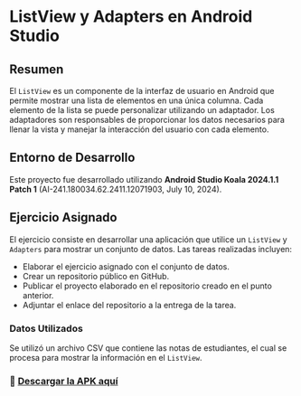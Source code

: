 # ListView y Adapters en Android Studio

## Resumen
El `ListView` es un componente de la interfaz de usuario en Android que permite mostrar una lista de elementos en una única columna. Cada elemento de la lista se puede personalizar utilizando un adaptador. Los adaptadores son responsables de proporcionar los datos necesarios para llenar la vista y manejar la interacción del usuario con cada elemento.

## Entorno de Desarrollo
Este proyecto fue desarrollado utilizando **Android Studio Koala 2024.1.1 Patch 1** (AI-241.180034.62.2411.12071903, July 10, 2024).

## Ejercicio Asignado
El ejercicio consiste en desarrollar una aplicación que utilice un `ListView` y `Adapters` para mostrar un conjunto de datos. Las tareas realizadas incluyen:

- Elaborar el ejercicio asignado con el conjunto de datos.
- Crear un repositorio público en GitHub.
- Publicar el proyecto elaborado en el repositorio creado en el punto anterior.
- Adjuntar el enlace del repositorio a la entrega de la tarea.

### Datos Utilizados
Se utilizó un archivo CSV que contiene las notas de estudiantes, el cual se procesa para mostrar la información en el `ListView`.

### 💾 [Descargar la APK aquí]([https://onedrive.link-to-your-apk](https://unanmanagua-my.sharepoint.com/:f:/g/personal/jasson_martinez21041657_estu_unan_edu_ni/Ev4YzsrDG91Itd3n2gAwZaIB35BSuUt9hj40NE3F8ft61w?e=5aFRgb))
